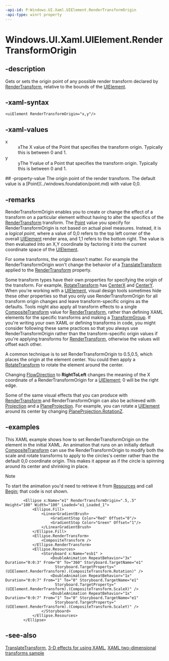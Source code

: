```yaml
---
-api-id: P:Windows.UI.Xaml.UIElement.RenderTransformOrigin
-api-type: winrt property
---
```


<!-- Property syntax
public Windows.Foundation.Point RenderTransformOrigin { get;  set; }
-->

# Windows.UI.Xaml.UIElement.RenderTransformOrigin

## -description
Gets or sets the origin point of any possible render transform declared by [RenderTransform](uielement_rendertransform.md), relative to the bounds of the [UIElement](uielement.md).

## -xaml-syntax
```xaml
<uiElement RenderTransformOrigin="x,y"/>
```


## -xaml-values
<dl><dt>x</dt><dd>xThe X value of the Point that specifies the transform origin. Typically this is between 0 and 1.</dd>
<dt>y</dt><dd>yThe Yvalue of a Point that specifies the transform origin. Typically this is between 0 and 1.</dd>
</dl>
## -property-value
The origin point of the render transform. The default value is a [Point](../windows.foundation/point.md) with value 0,0.

## -remarks
RenderTransformOrigin enables you to create or change the effect of a transform on a particular element without having to alter the specifics of the [RenderTransform](uielement_rendertransform.md) transform. The [Point](../windows.foundation/point.md) value you specify for RenderTransformOrigin is not based on actual pixel measures. Instead, it is a *logical point*, where a value of 0,0 refers to the top left corner of the overall [UIElement](uielement.md) render area, and 1,1 refers to the bottom right. The value is then evaluated into an X,Y coordinate by factoring it into the current coordinate space of the [UIElement](uielement.md).

For some transforms, the origin doesn't matter. For example the RenderTransformOrigin won't change the behavior of a [TranslateTransform](../windows.ui.xaml.media/translatetransform.md) applied to the [RenderTransform](uielement_rendertransform.md) property.

Some transform types have their own properties for specifying the origin of the transform. For example, [RotateTransform](../windows.ui.xaml.media/rotatetransform.md) has [CenterX](../windows.ui.xaml.media/rotatetransform_centerx.md) and [CenterY](../windows.ui.xaml.media/rotatetransform_centery.md). When you're working with a [UIElement](uielement.md), visual design tools sometimes hide these other properties so that you only use RenderTransformOrigin for all transform origin changes and leave transform-specific origins as the defaults. Tools might also apply all transform effects to a single [CompositeTransform](../windows.ui.xaml.media/compositetransform.md) value for [RenderTransform](uielement_rendertransform.md), rather than defining XAML elements for the specific transforms and making a [TransformGroup](../windows.ui.xaml.media/transformgroup.md). If you're writing your own XAML or defining transforms in code, you might consider following these same practices so that you always use RenderTransformOrigin rather than the transform-specific origin values if you're applying transforms for [RenderTransform](uielement_rendertransform.md), otherwise the values will offset each other.

A common technique is to set RenderTransformOrigin to 0.5,0.5, which places the origin at the element center. You could then apply a [RotateTransform](../windows.ui.xaml.media/rotatetransform.md) to rotate the element around the center.

Changing [FlowDirection](frameworkelement_flowdirection.md) to **RightToLeft** changes the meaning of the X coordinate of a RenderTransformOrigin for a [UIElement](uielement.md); 0 will be the right edge.

Some of the same visual effects that you can produce with [RenderTransform](uielement_rendertransform.md) and RenderTransformOrigin can also be achieved with [Projection](uielement_projection.md) and a [PlaneProjection](../windows.ui.xaml.media/planeprojection.md). For example, you can rotate a [UIElement](uielement.md) around its center by changing [PlaneProjection.RotationZ](../windows.ui.xaml.media/planeprojection_rotationz.md).

## -examples
This XAML example shows how to set RenderTransformOrigin on the element in the initial XAML. An animation that runs on an initially default [CompositeTransform](../windows.ui.xaml.media/compositetransform.md) can use the RenderTransformOrigin to modify both the scale and rotate transforms to apply to the circles's center rather than the default 0,0 coordinate origin. This makes it appear as if the circle is spinning around its center and shrinking in place. 

> [!NOTE]
> To start the animation you'd need to retrieve it from [Resources](frameworkelement_resources.md) and call [Begin](../windows.ui.xaml.media.animation/storyboard_begin_1621727531.md); that code is not shown.

```xaml
        <Ellipse x:Name="e1" RenderTransformOrigin=".5,.5" Height="100" Width="100" Loaded="e1_Loaded_1">
            <Ellipse.Fill>
                <LinearGradientBrush>
                    <GradientStop Color="Red" Offset="0"/>
                    <GradientStop Color="Green" Offset="1"/>
                </LinearGradientBrush>
            </Ellipse.Fill>
            <Ellipse.RenderTransform>
                <CompositeTransform />
            </Ellipse.RenderTransform>
            <Ellipse.Resources>
                <Storyboard x:Name="esb1" >
                    <DoubleAnimation RepeatBehavior="3x" Duration="0:0:3" From="0" To="360" Storyboard.TargetName="e1" 
                      Storyboard.TargetProperty="(UIElement.RenderTransform).(CompositeTransform.Rotation)" />
                    <DoubleAnimation RepeatBehavior="1x" Duration="0:0:7" From="1" To="0" Storyboard.TargetName="e1" 
                      Storyboard.TargetProperty="(UIElement.RenderTransform).(CompositeTransform.ScaleX)" />
                    <DoubleAnimation RepeatBehavior="1x" Duration="0:0:7" From="1" To="0" Storyboard.TargetName="e1" 
                      Storyboard.TargetProperty="(UIElement.RenderTransform).(CompositeTransform.ScaleY)" />
                </Storyboard>
            </Ellipse.Resources>
        </Ellipse>
```



## -see-also
[TranslateTransform](../windows.ui.xaml.media/translatetransform.md), [3-D effects for  using XAML](https://docs.microsoft.com/previous-versions/windows/apps/hh700359(v=win.10)), [XAML two-dimensional transforms sample](https://github.com/microsoftarchive/msdn-code-gallery-microsoft/tree/master/Official%20Windows%20Platform%20Sample/Windows%208.1%20Store%20app%20samples/99866-Windows%208.1%20Store%20app%20samples/XAML%20two-dimensional%20transforms%20sample)
